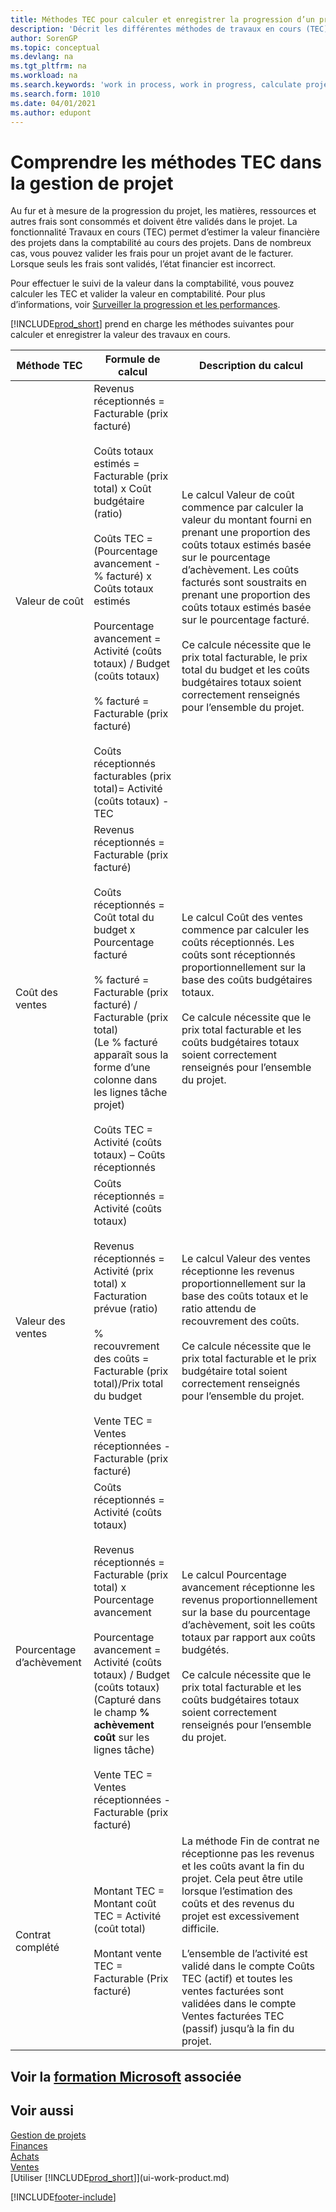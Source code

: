 ```yaml
---
title: Méthodes TEC pour calculer et enregistrer la progression d’un projet
description: 'Décrit les différentes méthodes de travaux en cours (TEC) qui peuvent être utilisées pour valider, surveiller et calculer les données financières des projets en cours.'
author: SorenGP
ms.topic: conceptual
ms.devlang: na
ms.tgt_pltfrm: na
ms.workload: na
ms.search.keywords: 'work in process, work in progress, calculate project WIP'
ms.search.form: 1010
ms.date: 04/01/2021
ms.author: edupont
---
```

# <a name="understanding-wip-methods-in-project-management"></a>Comprendre les méthodes TEC dans la gestion de projet

Au fur et à mesure de la progression du projet, les matières, ressources et autres frais sont consommés et doivent être validés dans le projet. La fonctionnalité Travaux en cours (TEC) permet d’estimer la valeur financière des projets dans la comptabilité au cours des projets. Dans de nombreux cas, vous pouvez valider les frais pour un projet avant de le facturer. Lorsque seuls les frais sont validés, l’état financier est incorrect.

Pour effectuer le suivi de la valeur dans la comptabilité, vous pouvez calculer les TEC et valider la valeur en comptabilité. Pour plus d’informations, voir [Surveiller la progression et les performances](projects-how-monitor-progress-performance.md).

[!INCLUDE[prod_short](includes/prod_short.md)] prend en charge les méthodes suivantes pour calculer et enregistrer la valeur des travaux en cours.

| Méthode TEC | Formule de calcul | Description du calcul |
| --- | --- | --- |
| Valeur de coût |Revenus réceptionnés = Facturable (prix facturé)<br /><br /> Coûts totaux estimés = Facturable (prix total) x Coût budgétaire (ratio)<br /><br /> Coûts TEC = (Pourcentage avancement - % facturé) x Coûts totaux estimés<br /><br /> Pourcentage avancement = Activité (coûts totaux) / Budget (coûts totaux)<br /><br />% facturé = Facturable (prix facturé)<br /><br /> Coûts réceptionnés facturables (prix total)= Activité (coûts totaux) - TEC |Le calcul Valeur de coût commence par calculer la valeur du montant fourni en prenant une proportion des coûts totaux estimés basée sur le pourcentage d’achèvement. Les coûts facturés sont soustraits en prenant une proportion des coûts totaux estimés basée sur le pourcentage facturé.<br /><br />Ce calcule nécessite que le prix total facturable, le prix total du budget et les coûts budgétaires totaux soient correctement renseignés pour l’ensemble du projet. |
| Coût des ventes |Revenus réceptionnés = Facturable (prix facturé)<br /><br /> Coûts réceptionnés = Coût total du budget x Pourcentage facturé<br /><br /> % facturé = Facturable (prix facturé) / Facturable (prix total)<br /> (Le % facturé apparaît sous la forme d’une colonne dans les lignes tâche projet)<br /><br /> Coûts TEC = Activité (coûts totaux) – Coûts réceptionnés |Le calcul Coût des ventes commence par calculer les coûts réceptionnés. Les coûts sont réceptionnés proportionnellement sur la base des coûts budgétaires totaux.<br /><br /> Ce calcule nécessite que le prix total facturable et les coûts budgétaires totaux soient correctement renseignés pour l’ensemble du projet. |
| Valeur des ventes |Coûts réceptionnés = Activité (coûts totaux)<br /><br /> Revenus réceptionnés = Activité (prix total) x Facturation prévue (ratio)<br /><br /> % recouvrement des coûts = Facturable (prix total)/Prix total du budget<br /><br /> Vente TEC = Ventes réceptionnées - Facturable (prix facturé) |Le calcul Valeur des ventes réceptionne les revenus proportionnellement sur la base des coûts totaux et le ratio attendu de recouvrement des coûts.<br /><br /> Ce calcule nécessite que le prix total facturable et le prix budgétaire total soient correctement renseignés pour l’ensemble du projet. |
| Pourcentage d’achèvement |Coûts réceptionnés = Activité (coûts totaux)<br /><br /> Revenus réceptionnés = Facturable (prix total) x Pourcentage avancement<br /><br /> Pourcentage avancement = Activité (coûts totaux) / Budget (coûts totaux)<br /> (Capturé dans le champ **% achèvement coût** sur les lignes tâche)<br /><br /> Vente TEC = Ventes réceptionnées - Facturable (prix facturé) |Le calcul Pourcentage avancement réceptionne les revenus proportionnellement sur la base du pourcentage d’achèvement, soit les coûts totaux par rapport aux coûts budgétés.<br /><br /> Ce calcule nécessite que le prix total facturable et les coûts budgétaires totaux soient correctement renseignés pour l’ensemble du projet. |
| Contrat complété |Montant TEC = Montant coût TEC = Activité (coût total)<br /><br /> Montant vente TEC = Facturable (Prix facturé) |La méthode Fin de contrat ne réceptionne pas les revenus et les coûts avant la fin du projet. Cela peut être utile lorsque l’estimation des coûts et des revenus du projet est excessivement difficile.<br /><br /> L’ensemble de l’activité est validé dans le compte Coûts TEC (actif) et toutes les ventes facturées sont validées dans le compte Ventes facturées TEC (passif) jusqu’à la fin du projet. |

## <a name="see-related-microsoft-training"></a>Voir la [formation Microsoft](/training/paths/calculate-post-job-wip/) associée

## <a name="see-also"></a>Voir aussi

[Gestion de projets](projects-manage-projects.md)  
[Finances](finance.md)  
[Achats](purchasing-manage-purchasing.md)  
[Ventes](sales-manage-sales.md)  
[Utiliser [!INCLUDE[prod_short](includes/prod_short.md)]](ui-work-product.md)  


[!INCLUDE[footer-include](includes/footer-banner.md)]
